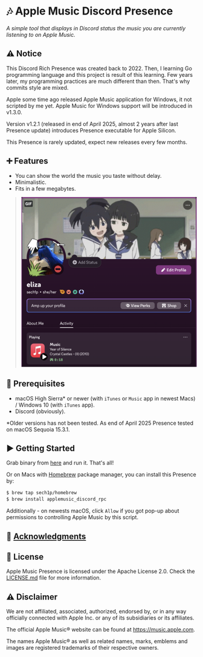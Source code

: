 # 🎶 Apple Music Discord Presence

*A simple tool that displays in Discord status the music you are currently listening to on Apple Music.*

## ⚠️ Notice 

This Discord Rich Presence was created back to 2022. Then, I learning Go programming language and this project is result of this learning. Few years later, my programming practices are much different than then. That's why commits style are mixed.

Apple some time ago released Apple Music application for Windows, it not scripted by me yet. Apple Music for Windows support will be introduced in v1.3.0.

Version v1.2.1 (released in end of April 2025, almost 2 years after last Presence update) introduces Presence executable for Apple Silicon.

This Presence is rarely updated, expect new releases every few months.

## ➕ Features

* You can show the world the music you taste without delay.
* Minimalistic.
* Fits in a few megabytes.

> ![A screenshot of my Activity showing this Presence in action](./assets/screen.png)

## 💾 Prerequisites

* macOS High Sierra* or newer (with `iTunes` or `Music` app in newest Macs) / Windows 10 (with `iTunes` app).
* Discord (obviously).

*Older versions has not been tested. As end of April 2025 Presence tested on macOS Sequoia 15.3.1. 

## ▶️ Getting Started

Grab binary from [here](https://github.com/sech1p/AppleMusic_Discord_RPC/releases) and run it. That's all!

Or on Macs with [Homebrew](https://brew.sh) package manager, you can install this Presence by:

```sh
$ brew tap sech1p/homebrew
$ brew install applemusic_discord_rpc
```

Additionally - on newests macOS, click `Allow` if you got pop-up about permissions to controlling Apple Music by this script.

## 💖 [Acknowledgments](ACKNOWLEDGMENTS.md)

## 📝 License

Apple Music Presence is licensed under the Apache License 2.0. Check the [LICENSE.md](LICENSE.md) file for more information.

## ⚠️ Disclaimer

We are not affiliated, associated, authorized, endorsed by, or in any way officially connected with Apple Inc. or any of its subsidiaries or its affiliates.

The official Apple Music® website can be found at https://music.apple.com.

The names Apple Music® as well as related names, marks, emblems and images are registered trademarks of their respective owners.
